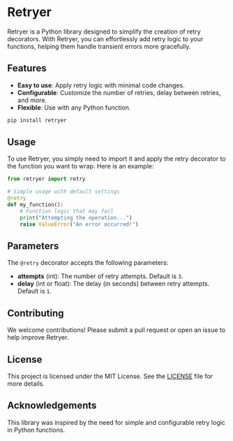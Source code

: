 # Retryer

Retryer is a Python library designed to simplify the creation of retry decorators. With Retryer, you can effortlessly add retry logic to your functions, helping them handle transient errors more gracefully.

## Features

- **Easy to use**: Apply retry logic with minimal code changes.
- **Configurable**: Customize the number of retries, delay between retries, and more.
- **Flexible**: Use with any Python function.
```sh
pip install retryer
```
## Usage

To use Retryer, you simply need to import it and apply the retry decorator to the function you want to wrap. Here is an example:

```python
from retryer import retry

# Simple usage with default settings
@retry
def my_function():
    # Function logic that may fail
    print("Attempting the operation...")
    raise ValueError("An error occurred!")
```

## Parameters

The `@retry` decorator accepts the following parameters:

- **attempts** (int): The number of retry attempts. Default is `3`.
- **delay** (int or float): The delay (in seconds) between retry attempts. Default is `1`.

## Contributing

We welcome contributions! Please submit a pull request or open an issue to help improve Retryer.

## License

This project is licensed under the MIT License. See the [LICENSE](LICENSE) file for more details.

## Acknowledgements

This library was inspired by the need for simple and configurable retry logic in Python functions.
